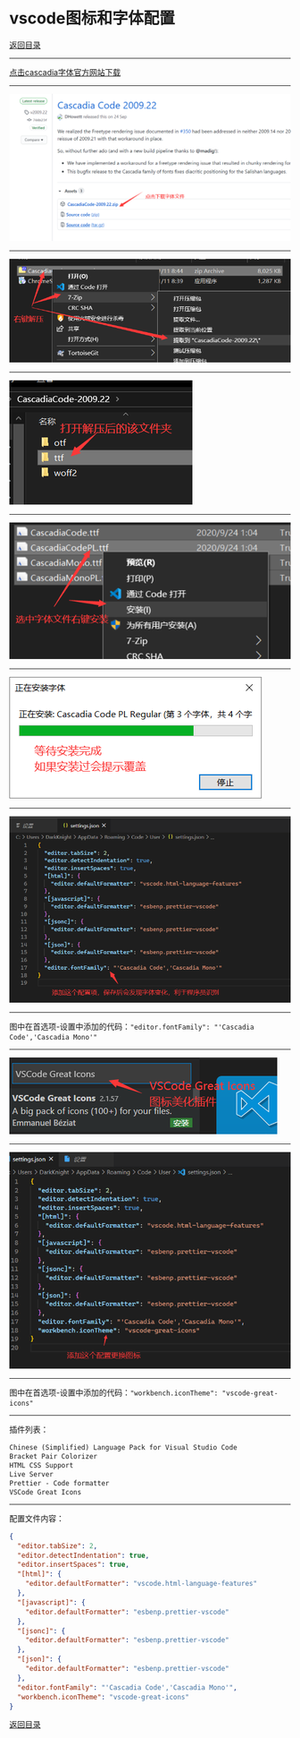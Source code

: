# vscode图标和字体配置

[返回目录](/web/README.md)

---
[点击cascadia字体官方网站下载](https://github.com/microsoft/cascadia-code/releases)

---
![step0001](/images/vscode/vscode-config01-019.png)

---
![step0001](/images/vscode/vscode-config01-012.png)

---
![step0001](/images/vscode/vscode-config01-013.png)

---
![step0001](/images/vscode/vscode-config01-014.png)

---
![step0001](/images/vscode/vscode-config01-015.png)

---
![step0001](/images/vscode/vscode-config01-016.png)

---
图中在首选项-设置中添加的代码：`"editor.fontFamily": "'Cascadia Code','Cascadia Mono'"`

---
![step0001](/images/vscode/vscode-config01-017.png)

---
![step0001](/images/vscode/vscode-config01-018.png)

---
图中在首选项-设置中添加的代码：`"workbench.iconTheme": "vscode-great-icons"`

---
插件列表：

```text
Chinese (Simplified) Language Pack for Visual Studio Code
Bracket Pair Colorizer
HTML CSS Support
Live Server
Prettier - Code formatter
VSCode Great Icons
```

---
配置文件内容：

```json
{
  "editor.tabSize": 2,
  "editor.detectIndentation": true,
  "editor.insertSpaces": true,
  "[html]": {
    "editor.defaultFormatter": "vscode.html-language-features"
  },
  "[javascript]": {
    "editor.defaultFormatter": "esbenp.prettier-vscode"
  },
  "[jsonc]": {
    "editor.defaultFormatter": "esbenp.prettier-vscode"
  },
  "[json]": {
    "editor.defaultFormatter": "esbenp.prettier-vscode"
  },
  "editor.fontFamily": "'Cascadia Code','Cascadia Mono'",
  "workbench.iconTheme": "vscode-great-icons"
}
```

[返回目录](/web/README.md)
